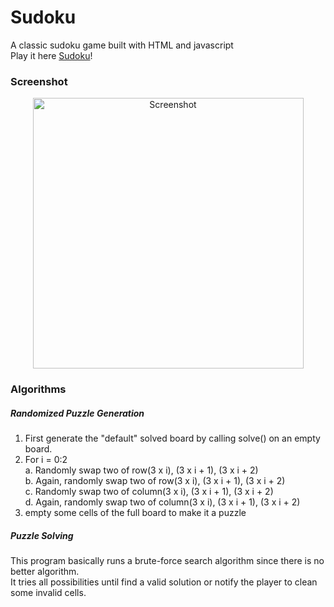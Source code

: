 # Sudoku
A classic sudoku game built with HTML and javascript  
Play it here [Sudoku](https://jsnzng.github.io/sudoku/)!

### Screenshot
<p align="center">
	<img  width="433" src="https://cloud.githubusercontent.com/assets/14325523/19414852/f35ee6d2-930f-11e6-815b-7f5f086d7391.png" alt="Screenshot"/>
</p>

### Algorithms
##### Randomized Puzzle Generation
1. First generate the "default" solved board by calling solve() on an empty board.  
2. For i = 0:2  
a. Randomly swap two of row(3 x i), (3 x i + 1), (3 x i + 2)  
b. Again, randomly swap two of row(3 x i), (3 x i + 1), (3 x i + 2)  
c. Randomly swap two of column(3 x i), (3 x i + 1), (3 x i + 2)  
d. Again, randomly swap two of column(3 x i), (3 x i + 1), (3 x i + 2)  
3. empty some cells of the full board to make it a puzzle

##### Puzzle Solving
This program basically runs a brute-force search algorithm since there is no better algorithm.  
It tries all possibilities until find a valid solution or notify the player to clean some invalid cells.
